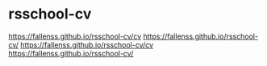 # rsschool-cv
https://fallenss.github.io/rsschool-cv/cv
https://fallenss.github.io/rsschool-cv/
https://fallenss.github.io/rsschool-cv/cv
https://fallenss.github.io/rsschool-cv/
